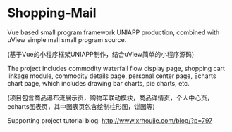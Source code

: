 # Shopping-Mail

Vue based small program framework UNIAPP production, combined with uView simple mall small program source.

(基于Vue的小程序框架UNIAPP制作，结合uView简单的小程序源码)

The project includes commodity waterfall flow display page, shopping cart linkage module, commodity details page, personal center page, Echarts chart page, which includes drawing bar charts, pie charts, etc.

(项目包含商品瀑布流展示页，购物车联动模块，商品详情页，个人中心页，echarts图表页，其中图表页包含绘制柱形图，饼图等)

Supporting project tutorial blog: http://www.xrhoujie.com/blog/?p=797

